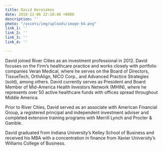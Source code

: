 ```yaml
---
title: David Kereiakes
date: 2018-12-06 22:10:46 +0000
description: ''
photo: "/assets/img/uploads/image-64.png"
link_1: ''
link_2: ''
link_3: ''
link_4: ''

---
```

David joined River Cities as an investment professional in 2012. David focuses on the Firm’s healthcare practice and works closely with portfolio companies Veran Medical, where he serves on the Board of Directors, TissueTech, OrthAlign, NICO Corp., and Advanced Practice Strategies (sold), among others. David currently serves as President and Board Member of Mid-America Health Investors Network (MHIN), where he represents over 50 active healthcare funds with offices spread throughout Middle America.

 

Prior to River Cities, David served as an associate with American Financial Group, a registered principal and independent investment adviser and completed extensive training programs with Merrill Lynch and Procter & Gamble.

 

David graduated from Indiana University’s Kelley School of Business and received his MBA with a concentration in finance from Xavier University’s Williams College of Business.